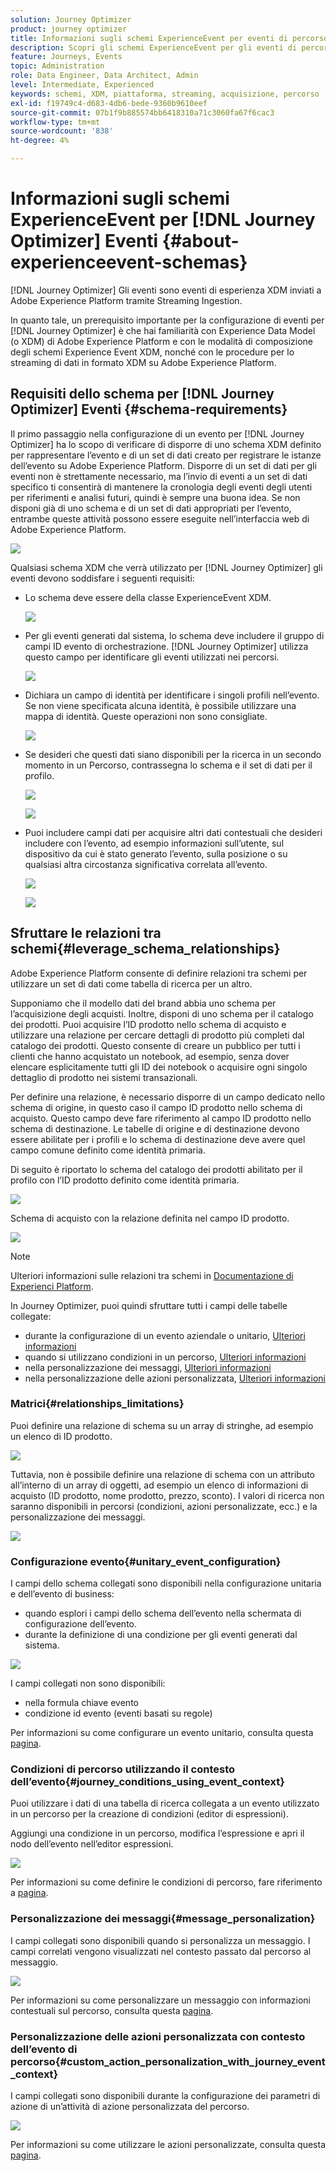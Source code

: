 ```yaml
---
solution: Journey Optimizer
product: journey optimizer
title: Informazioni sugli schemi ExperienceEvent per eventi di percorso
description: Scopri gli schemi ExperienceEvent per gli eventi di percorso
feature: Journeys, Events
topic: Administration
role: Data Engineer, Data Architect, Admin
level: Intermediate, Experienced
keywords: schemi, XDM, piattaforma, streaming, acquisizione, percorso
exl-id: f19749c4-d683-4db6-bede-9360b9610eef
source-git-commit: 07b1f9b885574bb6418310a71c3060fa67f6cac3
workflow-type: tm+mt
source-wordcount: '838'
ht-degree: 4%

---
```


# Informazioni sugli schemi ExperienceEvent per [!DNL Journey Optimizer] Eventi {#about-experienceevent-schemas}

[!DNL Journey Optimizer] Gli eventi sono eventi di esperienza XDM inviati a Adobe Experience Platform tramite Streaming Ingestion.

In quanto tale, un prerequisito importante per la configurazione di eventi per [!DNL Journey Optimizer] è che hai familiarità con Experience Data Model (o XDM) di Adobe Experience Platform e con le modalità di composizione degli schemi Experience Event XDM, nonché con le procedure per lo streaming di dati in formato XDM su Adobe Experience Platform.

## Requisiti dello schema per [!DNL Journey Optimizer] Eventi  {#schema-requirements}

Il primo passaggio nella configurazione di un evento per [!DNL Journey Optimizer] ha lo scopo di verificare di disporre di uno schema XDM definito per rappresentare l’evento e di un set di dati creato per registrare le istanze dell’evento su Adobe Experience Platform. Disporre di un set di dati per gli eventi non è strettamente necessario, ma l’invio di eventi a un set di dati specifico ti consentirà di mantenere la cronologia degli eventi degli utenti per riferimenti e analisi futuri, quindi è sempre una buona idea. Se non disponi già di uno schema e di un set di dati appropriati per l’evento, entrambe queste attività possono essere eseguite nell’interfaccia web di Adobe Experience Platform.

![](assets/schema1.png)

Qualsiasi schema XDM che verrà utilizzato per [!DNL Journey Optimizer] gli eventi devono soddisfare i seguenti requisiti:

* Lo schema deve essere della classe ExperienceEvent XDM.

  ![](assets/schema2.png)

* Per gli eventi generati dal sistema, lo schema deve includere il gruppo di campi ID evento di orchestrazione. [!DNL Journey Optimizer] utilizza questo campo per identificare gli eventi utilizzati nei percorsi.

  ![](assets/schema3.png)

* Dichiara un campo di identità per identificare i singoli profili nell’evento. Se non viene specificata alcuna identità, è possibile utilizzare una mappa di identità. Queste operazioni non sono consigliate.

  ![](assets/schema4.png)

* Se desideri che questi dati siano disponibili per la ricerca in un secondo momento in un Percorso, contrassegna lo schema e il set di dati per il profilo.

  ![](assets/schema5.png)

  ![](assets/schema6.png)

* Puoi includere campi dati per acquisire altri dati contestuali che desideri includere con l’evento, ad esempio informazioni sull’utente, sul dispositivo da cui è stato generato l’evento, sulla posizione o su qualsiasi altra circostanza significativa correlata all’evento.

  ![](assets/schema7.png)

  ![](assets/schema8.png)

## Sfruttare le relazioni tra schemi{#leverage_schema_relationships}

Adobe Experience Platform consente di definire relazioni tra schemi per utilizzare un set di dati come tabella di ricerca per un altro.

Supponiamo che il modello dati del brand abbia uno schema per l’acquisizione degli acquisti. Inoltre, disponi di uno schema per il catalogo dei prodotti. Puoi acquisire l’ID prodotto nello schema di acquisto e utilizzare una relazione per cercare dettagli di prodotto più completi dal catalogo dei prodotti. Questo consente di creare un pubblico per tutti i clienti che hanno acquistato un notebook, ad esempio, senza dover elencare esplicitamente tutti gli ID dei notebook o acquisire ogni singolo dettaglio di prodotto nei sistemi transazionali.

Per definire una relazione, è necessario disporre di un campo dedicato nello schema di origine, in questo caso il campo ID prodotto nello schema di acquisto. Questo campo deve fare riferimento al campo ID prodotto nello schema di destinazione. Le tabelle di origine e di destinazione devono essere abilitate per i profili e lo schema di destinazione deve avere quel campo comune definito come identità primaria.

Di seguito è riportato lo schema del catalogo dei prodotti abilitato per il profilo con l’ID prodotto definito come identità primaria.

![](assets/schema9.png)

Schema di acquisto con la relazione definita nel campo ID prodotto.

![](assets/schema10.png)

>[!NOTE]
>
>Ulteriori informazioni sulle relazioni tra schemi in [Documentazione di Experienci Platform](https://experienceleague.adobe.com/docs/platform-learn/tutorials/schemas/configure-relationships-between-schemas.html?lang=it).

In Journey Optimizer, puoi quindi sfruttare tutti i campi delle tabelle collegate:

* durante la configurazione di un evento aziendale o unitario, [Ulteriori informazioni](../event/experience-event-schema.md#unitary_event_configuration)
* quando si utilizzano condizioni in un percorso, [Ulteriori informazioni](../event/experience-event-schema.md#journey_conditions_using_event_context)
* nella personalizzazione dei messaggi, [Ulteriori informazioni](../event/experience-event-schema.md#message_personalization)
* nella personalizzazione delle azioni personalizzata, [Ulteriori informazioni](../event/experience-event-schema.md#custom_action_personalization_with_journey_event_context)

### Matrici{#relationships_limitations}

Puoi definire una relazione di schema su un array di stringhe, ad esempio un elenco di ID prodotto.

![](assets/schema15.png)

Tuttavia, non è possibile definire una relazione di schema con un attributo all’interno di un array di oggetti, ad esempio un elenco di informazioni di acquisto (ID prodotto, nome prodotto, prezzo, sconto). I valori di ricerca non saranno disponibili in percorsi (condizioni, azioni personalizzate, ecc.) e la personalizzazione dei messaggi.

![](assets/schema16.png)

### Configurazione evento{#unitary_event_configuration}

I campi dello schema collegati sono disponibili nella configurazione unitaria e dell’evento di business:

* quando esplori i campi dello schema dell’evento nella schermata di configurazione dell’evento.
* durante la definizione di una condizione per gli eventi generati dal sistema.

![](assets/schema11.png)

I campi collegati non sono disponibili:

* nella formula chiave evento
* condizione id evento (eventi basati su regole)

Per informazioni su come configurare un evento unitario, consulta questa [pagina](../event/about-creating.md).

### Condizioni di percorso utilizzando il contesto dell’evento{#journey_conditions_using_event_context}

Puoi utilizzare i dati di una tabella di ricerca collegata a un evento utilizzato in un percorso per la creazione di condizioni (editor di espressioni).

Aggiungi una condizione in un percorso, modifica l’espressione e apri il nodo dell’evento nell’editor espressioni.

![](assets/schema12.png)

Per informazioni su come definire le condizioni di percorso, fare riferimento a [pagina](../building-journeys/condition-activity.md).

### Personalizzazione dei messaggi{#message_personalization}

I campi collegati sono disponibili quando si personalizza un messaggio. I campi correlati vengono visualizzati nel contesto passato dal percorso al messaggio.

![](assets/schema14.png)

Per informazioni su come personalizzare un messaggio con informazioni contestuali sul percorso, consulta questa [pagina](../personalization/personalization-use-case.md).

### Personalizzazione delle azioni personalizzata con contesto dell’evento di percorso{#custom_action_personalization_with_journey_event_context}

I campi collegati sono disponibili durante la configurazione dei parametri di azione di un’attività di azione personalizzata del percorso.

![](assets/schema13.png)

Per informazioni su come utilizzare le azioni personalizzate, consulta questa [pagina](../building-journeys/using-custom-actions.md).
